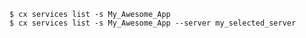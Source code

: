 <!-- layout:code post: services_example -->

```
$ cx services list -s My_Awesome_App
$ cx services list -s My_Awesome_App --server my_selected_server
```
